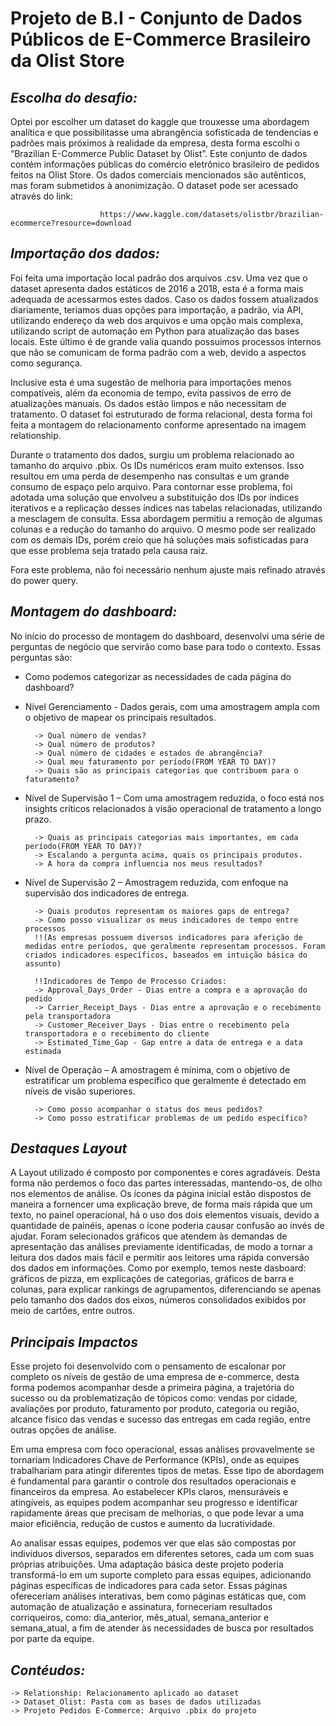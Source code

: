 # Projeto de B.I - Conjunto de Dados Públicos de E-Commerce Brasileiro da Olist Store
                  
## _Escolha do desafio:_

Optei por escolher um dataset do kaggle que trouxesse uma abordagem analítica e que possibilitasse uma abrangência sofisticada de tendencias e padrões mais próximos à realidade da empresa, desta forma escolhi o “Brazilian E-Commerce Public Dataset by Olist”. Este conjunto de dados contém informações públicas do comércio eletrônico brasileiro de pedidos feitos na Olist Store.
Os dados comerciais mencionados são autênticos, mas foram submetidos à anonimização. O dataset pode ser acessado através do link: 

                 		https://www.kaggle.com/datasets/olistbr/brazilian-ecommerce?resource=download
                        
## _Importação dos dados:_

Foi feita uma importação local padrão dos arquivos .csv. Uma vez que o dataset apresenta dados estáticos de 2016 a 2018, esta é a forma mais adequada de acessarmos estes dados. Caso os dados fossem atualizados diariamente, teriamos duas opções para importação, a padrão, via API, utilizando endereço da web dos arquivos e uma opção mais complexa, utilizando script de automação em Python para atualização das bases locais. Este último é de grande valia quando possuimos processos internos que não se comunicam de forma padrão com a web, devido a aspectos como segurança. 

Inclusive esta é uma sugestão de melhoria para importações menos compatíveis, além da economia de tempo, evita passivos de erro de atualizações manuais.
Os dados estão limpos e não necessitam de tratamento. O dataset foi estruturado de forma relacional, desta forma foi feita a montagem do relacionamento conforme apresentado na imagem relationship.

Durante o tratamento dos dados, surgiu um problema relacionado ao tamanho do arquivo .pbix. Os IDs numéricos eram muito extensos. Isso resultou em uma perda de desempenho nas consultas e um grande consumo de espaço pelo arquivo. Para contornar esse problema, foi adotada uma solução que envolveu a substituição dos IDs por índices iterativos e a replicação desses índices nas tabelas relacionadas, utilizando a mesclagem de consulta. Essa abordagem permitiu a remoção de algumas colunas e a redução do tamanho do arquivo. O mesmo pode ser realizado com os demais IDs, porém creio que há soluções mais sofisticadas para que esse problema seja tratado pela causa raiz.

Fora este problema, não foi necessário nenhum ajuste mais refinado através do power query.

## _Montagem do dashboard:_

No início do processo de montagem do dashboard, desenvolvi uma série de perguntas de negócio que servirão como base para todo o contexto. Essas perguntas são:

- Como podemos categorizar as necessidades de cada página do dashboard?
- Nível Gerenciamento - Dados gerais, com uma amostragem ampla com o objetivo de mapear os principais resultados.   

        -> Qual número de vendas?
        -> Qual número de produtos?
        -> Qual número de cidades e estados de abrangência?
        -> Qual meu faturamento por período(FROM YEAR TO DAY)?
        -> Quais são as principais categorias que contribuem para o faturamento?
        
- Nível de Supervisão 1 – Com uma amostragem reduzida, o foco está nos insights críticos relacionados à visão operacional de tratamento a longo prazo.

        -> Quais as principais categorias mais importantes, em cada período(FROM YEAR TO DAY)?
        -> Escalando a pergunta acima, quais os principais produtos.
        -> A hora da compra influencia nos meus resultados?
        
- Nível de Supervisão 2 – Amostragem reduzida, com enfoque na supervisão dos indicadores de entrega.

        -> Quais produtos representam os maiores gaps de entrega?
        -> Como posso visualizar os meus indicadores de tempo entre processos
        !!(As empresas possuem diversos indicadores para aferição de medidas entre períodos, que geralmente representam processos. Foram criados indicadores específicos, baseados em intuição básica do assunto)
    
        !!Indicadores de Tempo de Processo Criados:
        -> Approval_Days_Order - Dias entre a compra e a aprovação do pedido
        -> Carrier_Receipt_Days - Dias entre a aprovação e o recebimento pela transportadora
        -> Customer_Receiver_Days - Dias entre o recebimento pela transportadora e o recebimento do cliente
        -> Estimated_Time_Gap - Gap entre a data de entrega e a data estimada
        
- Nível de Operação – A amostragem é mínima, com o objetivo de estratificar um problema específico que geralmente é detectado em níveis de visão superiores.

        -> Como posso acompanhar o status dos meus pedidos?
        -> Como posso estratificar problemas de um pedido específico?

## _Destaques Layout_

A Layout utilizado é composto por componentes e cores agradáveis. Desta forma não perdemos o foco das partes interessadas, mantendo-os, de olho nos elementos de análise. Os ícones da página inicial estão dispostos de maneira a fornencer uma explicação breve, de forma mais rápida que um texto, no painel operacional, há o uso dos dois elementos visuais, devido a quantidade de painéis, apenas o ícone poderia causar confusão ao invés de ajudar.
Foram selecionados gráficos que atendem às demandas de apresentação das análises previamente identificadas, de modo a tornar a leitura dos dados mais fácil e permitir aos leitores uma rápida conversão dos dados em informações. Como por exemplo, temos neste dasboard: gráficos de pizza, em explicações de categorias, gráficos de barra e colunas, para explicar rankings de agrupamentos, diferenciando se apenas pelo tamanho dos dados dos eixos, números consolidados exibidos por meio de cartões, entre outros.

## _Principais Impactos_

Esse projeto foi desenvolvido com o pensamento de escalonar por completo os níveis de gestão de uma empresa de e-commerce, desta forma podemos acompanhar desde a primeira página, a trajetória do sucesso ou da problematização de tópicos como: vendas por cidade, avaliações por produto, faturamento por produto, categoria ou região, alcance físico das vendas e sucesso das entregas em cada região, entre outras opções de análise.

Em uma empresa com foco operacional, essas análises provavelmente se tornariam Indicadores Chave de Performance (KPIs), onde as equipes trabalhariam para atingir diferentes tipos de metas. Esse tipo de abordagem é fundamental para garantir o controle dos resultados operacionais e financeiros da empresa. Ao estabelecer KPIs claros, mensuráveis e atingíveis, as equipes podem acompanhar seu progresso e identificar rapidamente áreas que precisam de melhorias, o que pode levar a uma maior eficiência, redução de custos e aumento da lucratividade.

Ao analisar essas equipes, podemos ver que elas são compostas por indivíduos diversos, separados em diferentes setores, cada um com suas próprias atribuições. Uma adaptação básica deste projeto poderia transformá-lo em um suporte completo para essas equipes, adicionando páginas específicas de indicadores para cada setor. Essas páginas ofereceriam análises interativas, bem como páginas estáticas que, com automação de atualização e assinatura, forneceriam resultados corriqueiros, como: dia_anterior, mês_atual, semana_anterior e semana_atual, a fim de atender às necessidades de busca por resultados por parte da equipe.

## _Contéudos:_

    -> Relationship: Relacionamento aplicado ao dataset
    -> Dataset_Olist: Pasta com as bases de dados utilizadas
    -> Projeto Pedidos E-Commerce: Arquivo .pbix do projeto
